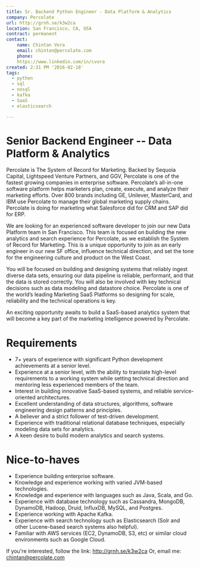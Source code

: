 ```yaml
---
title: Sr. Backend Python Engineer - Data Platform & Analytics
company: Percolate
url: http://grnh.se/k3w2ca
location: San Francisco, CA, USA
contract: permanent
contact:
    name: Chintan Vora
    email: chintan@percolate.com
    phone: 
    https://www.linkedin.com/in/cvora
created: 2:31 PM '2016-02-18'
tags:
  - python
  - sql
  - nosql
  - kafka 
  - SaaS
  - elasticsearch

---
```

# Senior Backend Engineer -- Data Platform & Analytics
Percolate is The System of Record for Marketing. Backed by Sequoia Capital, Lightspeed Venture Partners, and GGV, Percolate is one of the fastest growing companies in enterprise software. Percolate’s all-in-one software platform helps marketers plan, create, execute, and analyze their marketing efforts. Over 800 brands including GE, Unilever, MasterCard, and IBM use Percolate to manage their global marketing supply chains. Percolate is doing for marketing what Salesforce did for CRM and SAP did for ERP.

We are looking for an experienced software developer to join our new Data Platform team in San Francisco. This team is focused on building the new analytics and search experience for Percolate, as we establish the System of Record for Marketing. This is a unique opportunity to join as an early engineer in our new SF office, influence technical direction, and set the tone for the engineering culture and product on the West Coast.

You will be focused on building and designing systems that reliably ingest diverse data sets, ensuring our data pipeline is reliable, performant, and that the data is stored correctly. You will also be involved with key technical decisions such as data modeling and datastore choice. Percolate is one of the world’s leading Marketing SaaS Platforms so designing for scale, reliability and the technical operations is key.

An exciting opportunity awaits to build a SaaS-based analytics system that will become a key part of the marketing intelligence powered by Percolate.

# Requirements

* 7+ years of experience with significant Python development achievements at a senior level. 
* Experience at a senior level, with the ability to translate high-level requirements to a working system while setting technical direction and mentoring less experienced members of the team. 
* Interest in building innovative SaaS-based systems, and reliable service-oriented architectures. 
* Excellent understanding of data structures, algorithms, software engineering design patterns and principles. 
* A believer and a strict follower of test-driven development. 
* Experience with traditional relational database techniques, especially modeling data sets for analytics. 
* A keen desire to build modern analytics and search systems.

# Nice-to-haves

* Experience building enterprise software.
* Knowledge and experience working with varied JVM-based technologies.
* Knowledge and experience with languages such as Java, Scala, and Go.
* Experience with database technology such as Cassandra, MongoDB, DynamoDB, Hadoop, Druid, InfluxDB, MySQL, and Postgres. 
* Experience working with Apache Kafka.
* Experience with search technology such as Elasticsearch (Solr and other Lucene-based search systems also helpful).
* Familiar with AWS services (EC2, DynamoDB, S3, etc) or similar cloud environments such as Google Cloud.

If you're interested, follow the link: http://grnh.se/k3w2ca
Or, email me: chintan@percolate.com
